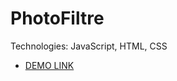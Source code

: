 # PhotoFiltre

Technologies: JavaScript, HTML, CSS
- [DEMO LINK](https://basil-panasiuk.github.io/photo-filtre/)

